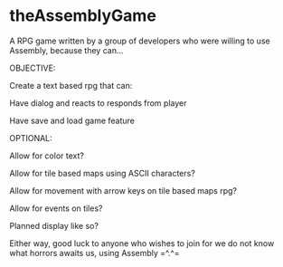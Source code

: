 theAssemblyGame
===============

A RPG game written by a group of developers who were willing to use Assembly, because they can...

OBJECTIVE:

Create a text based rpg that can:

Have dialog and reacts to responds from player

Have save and load game feature
    
OPTIONAL:

Allow for color text?

Allow for tile based maps using ASCII characters?

Allow for movement with arrow keys on tile based maps rpg?

Allow for events on tiles?

Planned display like so?

Either way, good luck to anyone who wishes to join for we do not know what horrors awaits us, using Assembly =^.^=
